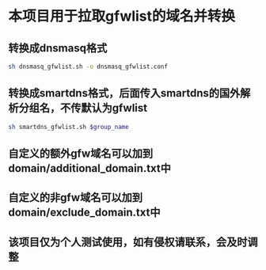 # 本项目用于拉取gfwlist的域名并转换
## 转换成dnsmasq格式
```sh
sh dnsmasq_gfwlist.sh -o dnsmasq_gfwlist.conf
```
## 转换成smartdns格式，后面传入smartdns的国外解析分组名，不传默认为gfwlist
```sh
sh smartdns_gfwlist.sh $group_name
```
## 自定义的额外gfw域名可以加到domain/additional_domain.txt中
## 自定义的非gfw域名可以加到domain/exclude_domain.txt中
## 该项目仅为个人测试使用，如有侵权请联系，会及时调整